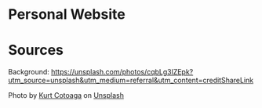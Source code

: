# Personal Website

# Sources

Background: https://unsplash.com/photos/cqbLg3lZEpk?utm_source=unsplash&utm_medium=referral&utm_content=creditShareLink

Photo by <a href="https://unsplash.com/@kydroon?utm_source=unsplash&utm_medium=referral&utm_content=creditCopyText">Kurt Cotoaga</a> on <a href="https://unsplash.com/photos/cqbLg3lZEpk?utm_source=unsplash&utm_medium=referral&utm_content=creditCopyText">Unsplash</a>

